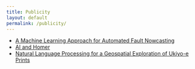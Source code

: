 ```yaml
---
title: Publicity
layout: default
permalink: /publicity/
---
```


* [A Machine Learning Approach for Automated Fault Nowcasting](https://medium.com/@projectefra/a-machine-learning-approach-for-automative-fault-nowcasting-06ff397bb646)
* [AI and Homer](https://joelchristensen.substack.com/p/artificial-intelligence-and-homer?r=kugz0&utm_campaign=post&utm_medium=web&triedRedirect=true)
* [Natural Language Processing for a Geospatial Exploration of Ukiyo-e Prints](https://www.arc.ritsumei.ac.jp/e/news/pc/016462.html)